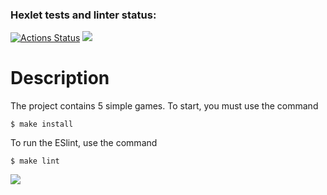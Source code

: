 ### Hexlet tests and linter status:
[![Actions Status](https://github.com/OmgDie/frontend-project-lvl1/workflows/hexlet-check/badge.svg)](https://github.com/OmgDie/frontend-project-lvl1/actions)
<a href="https://codeclimate.com/github/OmgDie/frontend-project-lvl1/maintainability"><img src="https://api.codeclimate.com/v1/badges/56d80c46b1bcb85c03de/maintainability" /></a>
# Description
The project contains 5 simple games. To start, you must use the command 
```
$ make install
```
To run the ESlint, use the command
```
$ make lint
```
<a href="https://asciinema.org/a/508362" target="_blank"><img src="https://asciinema.org/a/508362.svg" /></a>
